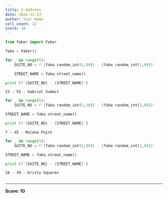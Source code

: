 ```yaml
---
title: 2-Address
date: 2024-12-23
author: Your Name
cell_count: 12
score: 10
---
```


```python
from faker import Faker
```


```python
fake = Faker()
```


```python
for _ in range(5):
    SUITE_NO = f'{fake.random_int(1,99)} - {fake.random_int(1,99)}'
```


```python
    STREET_NAME = fake.street_name()
```


```python
print (f'{SUITE_NO} - {STREET_NAME}')
```

    23 - 55 - Gabriel Summit



```python
for _ in range(5):
    SUITE_NO = f'{fake.random_int(5,10)} - {fake.random_int(2,60)}'
```


```python
STREET_NAME = fake.street_name()
```


```python
print (f'{SUITE_NO} - {STREET_NAME}')
```

    7 - 45 - Malone Point



```python
for _ in range(5):
    SUITE_NO = f'{fake.random_int(1,99)} - {fake.random_int(1,99)}'
```


```python
STREET_NAME = fake.street_name()
```


```python
print (f'{SUITE_NO} - {STREET_NAME}')
```

    28 - 39 - Kristy Squares



```python

```


---
**Score: 10**
